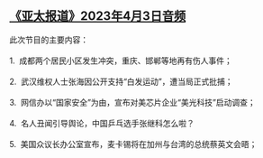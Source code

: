 <!--1680554379000-->
[《亚太报道》2023年4月3日音频](https://www.rfa.org/mandarin/yataibaodao/apr-audio/yp-04032023131110.html)
------

<div><div><span>此次节目的主要内容：</span></div><div><span> </span></div><div><span>1.  成都两个居民小区发生冲突，重庆、邯郸等地再有伤人事件；</span></div><div><span> </span></div><div><span>2.  武汉维权人士张海因公开支持“白发运动”，遭当局正式批捕；</span></div><div><span> </span></div><div><span>3.  网信办以“国家安全”为由，宣布对美芯片企业“美光科技”启动调查；</span></div><div><span> </span></div><div><span>4.  名人丑闻引导舆论，中国乒乓选手张继科怎么啦？</span></div><div><span> </span></div><div><span>5.  美国众议长办公室宣布，麦卡锡将在加州与台湾的总统蔡英文会晤；</span></div></div>
